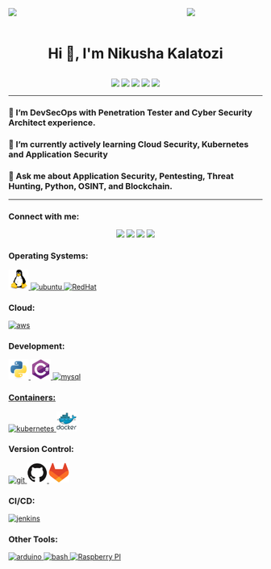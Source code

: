 <p align="center">
  <img align="left" src="https://user-images.githubusercontent.com/65187002/144930161-2f783401-8d27-4fdf-a2f7-cc0ba32f1f1f.gif" width="150px" style="float: left;">
  <img align="right" src="https://user-images.githubusercontent.com/65187002/144930161-2f783401-8d27-4fdf-a2f7-cc0ba32f1f1f.gif" width="150px" style="float: right;">
  <br><br>
  <h1 align="center">Hi 👋, I'm Nikusha Kalatozi</h1>
</p>

<div style="clear: both;"></div>

<p align="center">
  <a href="https://www.linkedin.com/in/nikusha-kalatozi/"><img src="https://img.shields.io/badge/LinkedIn-0077B5?style=for-the-badge&logo=linkedin&logoColor=white"></a>
  <a href="https://twitter.com/NikushaKalatozi"><img src="https://img.shields.io/badge/Twitter-1DA1F2?style=for-the-badge&logo=twitter&logoColor=white"></a>
  <a href="mailto:nikusha.kalatozi@example.com"><img src="https://img.shields.io/badge/Gmail-D14836?style=for-the-badge&logo=gmail&logoColor=white"></a>
  <a href="https://www.hackthebox.com/"><img src="https://img.shields.io/badge/HackTheBox-111927?style=for-the-badge&logo=Hack%20The%20Box&logoColor=9FEF00"></a>
  <a href="https://visitorbadge.io/status?path=https%3A%2F%2Fgithub.com%2FNikushaKalatozi">
    <img src="https://api.visitorbadge.io/api/visitors?path=https%3A%2F%2Fgithub.com%2FNikushaKalatozi&label=VISITS&countColor=%2337d67a">
  </a>
</p>

---

### 🔭 I’m **DevSecOps** with **Penetration Tester** and **Cyber Security Architect** experience.

### 🌱 I’m currently actively learning **Cloud Security,** **Kubernetes** and **Application Security**

### 💬 Ask me about **Application Security, Pentesting, Threat Hunting, Python, OSINT, and Blockchain.**

---

### Connect with me:

<p align="center">
  <a href="https://www.linkedin.com/in/nikusha-kalatozi/"><img src="https://img.shields.io/badge/LinkedIn-0077B5?style=for-the-badge&logo=linkedin&logoColor=white"></a>
  <a href="https://twitter.com/NikushaKalatozi"><img src="https://img.shields.io/badge/Twitter-1DA1F2?style=for-the-badge&logo=twitter&logoColor=white"></a>
  <a href="mailto:nikusha.kalatozi@example.com"><img src="https://img.shields.io/badge/Gmail-D14836?style=for-the-badge&logo=gmail&logoColor=white"></a>
  <a href="https://www.hackthebox.com/"><img src="https://img.shields.io/badge/HackTheBox-111927?style=for-the-badge&logo=Hack%20The%20Box&logoColor=9FEF00"></a>
</p>



<h3 align="left">Operating Systems:</h3>
<p align="left"> 
  <a href="https://www.linux.org/" target="_blank" rel="noreferrer"> 
    <img src="https://raw.githubusercontent.com/devicons/devicon/master/icons/linux/linux-original.svg" alt="linux" width="40" height="40"/> 
  </a>
  <a href="https://ubuntu.com/" target="_blank" rel="noreferrer">
<img src="https://assets.ubuntu.com/v1/29985a98-ubuntu-logo32.png" alt="ubuntu" width="40" height="40"/>
  </a>
<a href="https://www.redhat.com/en" target="_blank" rel="noreferrer">
<img src="https://cdn.jsdelivr.net/gh/devicons/devicon@latest/icons/redhat/redhat-original-wordmark.svg" alt="RedHat" width="40" height="40"/> 
</a>
</p>

<h3 align="left">Cloud:</h3>
<p align="left"> 
  <a href="https://aws.amazon.com" target="_blank" rel="noreferrer"> 
    <img src="https://cdn.jsdelivr.net/gh/devicons/devicon@latest/icons/amazonwebservices/amazonwebservices-plain-wordmark.svg" alt="aws" width="40" height="40"/> 
  </a> 
</p>

<h3 align="left">Development:</h3>
<p align="left"> 
  <a href="https://www.python.org" target="_blank" rel="noreferrer"> 
    <img src="https://raw.githubusercontent.com/devicons/devicon/master/icons/python/python-original.svg" alt="python" width="40" height="40"/> 
  </a> 
  <a href="https://www.w3schools.com/cs/" target="_blank" rel="noreferrer"> 
    <img src="https://raw.githubusercontent.com/devicons/devicon/master/icons/csharp/csharp-original.svg" alt="csharp" width="40" height="40"/> 
  </a>
 <a href="https://www.mysql.com/)" target="_blank" rel="noreferrer"> 
<img src="https://cdn.jsdelivr.net/gh/devicons/devicon@latest/icons/mysql/mysql-original-wordmark.svg" alt="mysql" width="40" height="40"/>

</p>

<h3 align="left">Containers:</h3>
<p align="left"> 
  <a href="https://kubernetes.io" target="_blank" rel="noreferrer"> 
    <img src="https://www.vectorlogo.zone/logos/kubernetes/kubernetes-icon.svg" alt="kubernetes" width="40" height="40"/> 
  </a> 
  <a href="https://www.docker.com/" target="_blank" rel="noreferrer"> 
    <img src="https://raw.githubusercontent.com/devicons/devicon/master/icons/docker/docker-original-wordmark.svg" alt="docker" width="40" height="40"/> 
  </a> 
</p>

<h3 align="left">Version Control:</h3>
<p align="left"> 
  <a href="https://git-scm.com/" target="_blank" rel="noreferrer"> 
    <img src="https://www.vectorlogo.zone/logos/git-scm/git-scm-icon.svg" alt="git" width="40" height="40"/> 
  </a> 
  <a href="https://github.com/" target="_blank" rel="noreferrer">
<img src="https://raw.githubusercontent.com/devicons/devicon/master/icons/github/github-original.svg" alt="github" width="40" height="40"/>
</a>
  <a href="https://about.gitlab.com/" target="_blank" rel="noreferrer">
<img src="https://raw.githubusercontent.com/devicons/devicon/master/icons/gitlab/gitlab-original.svg" alt="gitlab" width="40" height="40"/>
</a>
</p>


<h3 align="left">CI/CD:</h3>
<p align="left"> 
  <a href="https://www.jenkins.io" target="_blank" rel="noreferrer"> 
    <img src="https://www.vectorlogo.zone/logos/jenkins/jenkins-icon.svg" alt="jenkins" width="40" height="40"/> 
  </a> 
</p>

<h3 align="left">Other Tools:</h3>
<p align="left"> 
  <a href="https://www.arduino.cc/" target="_blank" rel="noreferrer"> 
    <img src="https://cdn.worldvectorlogo.com/logos/arduino-1.svg" alt="arduino" width="40" height="40"/> 
  </a> 
  <a href="https://www.gnu.org/software/bash/" target="_blank" rel="noreferrer"> 
    <img src="https://www.vectorlogo.zone/logos/gnu_bash/gnu_bash-icon.svg" alt="bash" width="40" height="40"/> 
  </a> 

  <a href="https://www.raspberrypi.com/" target="_blank" rel="noreferrer"> 
    <img src="https://cdn.jsdelivr.net/gh/devicons/devicon@latest/icons/raspberrypi/raspberrypi-original.svg" alt="Raspberry PI" width="40" height="40"/>  
  </a>
</p>
